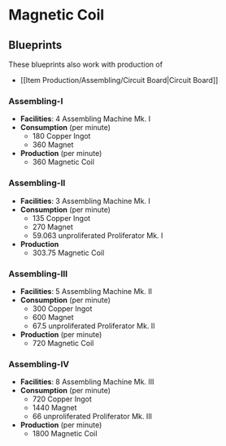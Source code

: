 # Magnetic Coil

## Blueprints

These blueprints also work with production of 
- [[Item Production/Assembling/Circuit Board|Circuit Board]]

### Assembling-I

- **Facilities**: 4 Assembling Machine Mk. I
- **Consumption** (per minute)
	- 180 Copper Ingot
	- 360 Magnet
- **Production** (per minute)
	- 360 Magnetic Coil

### Assembling-II

- **Facilities**: 3 Assembling Machine Mk. I
- **Consumption** (per minute)
	- 135 Copper Ingot
	- 270 Magnet
	- 59.063  unproliferated Proliferator Mk. I
- **Production**
	- 303.75 Magnetic Coil

### Assembling-III

- **Facilities**: 5 Assembling Machine Mk. II
- **Consumption** (per minute)
	- 300 Copper Ingot
	- 600 Magnet
	- 67.5 unproliferated Proliferator Mk. II
- **Production**  (per minute)
	- 720 Magnetic Coil

### Assembling-IV

- **Facilities**: 8 Assembling Machine Mk. III
- **Consumption** (per minute)
	- 720 Copper Ingot
	- 1440 Magnet
	- 66 unproliferated Proliferator Mk. III
- **Production** (per minute)
	- 1800 Magnetic Coil
